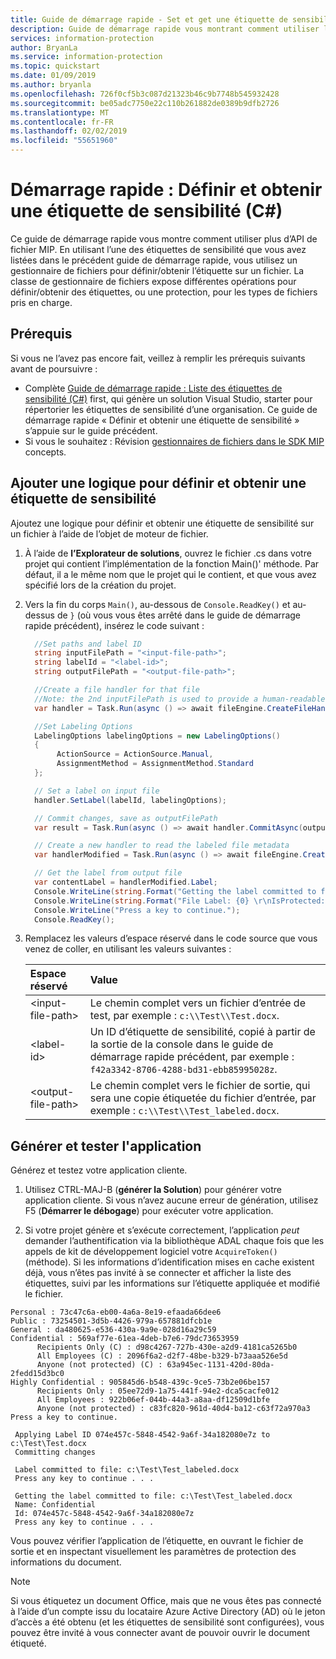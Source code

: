 ```yaml
---
title: Guide de démarrage rapide - Set et get une étiquette de sensibilité sur un fichier en utilisant le C# du SDK MIP
description: Guide de démarrage rapide vous montrant comment utiliser le Wrapper de Microsoft Information Protection SDK .NET pour définir et obtenir une étiquette de sensibilité sur un fichier.
services: information-protection
author: BryanLa
ms.service: information-protection
ms.topic: quickstart
ms.date: 01/09/2019
ms.author: bryanla
ms.openlocfilehash: 726f0cf5b3c087d21323b46c9b7748b545932428
ms.sourcegitcommit: be05adc7750e22c110b261882de0389b9dfb2726
ms.translationtype: MT
ms.contentlocale: fr-FR
ms.lasthandoff: 02/02/2019
ms.locfileid: "55651960"
---
```

# <a name="quickstart-set-and-get-a-sensitivity-label-c"></a>Démarrage rapide : Définir et obtenir une étiquette de sensibilité (C#)

Ce guide de démarrage rapide vous montre comment utiliser plus d’API de fichier MIP. En utilisant l’une des étiquettes de sensibilité que vous avez listées dans le précédent guide de démarrage rapide, vous utilisez un gestionnaire de fichiers pour définir/obtenir l’étiquette sur un fichier. La classe de gestionnaire de fichiers expose différentes opérations pour définir/obtenir des étiquettes, ou une protection, pour les types de fichiers pris en charge.

## <a name="prerequisites"></a>Prérequis

Si vous ne l’avez pas encore fait, veillez à remplir les prérequis suivants avant de poursuivre :

- Complète [Guide de démarrage rapide : Liste des étiquettes de sensibilité (C#)](quick-file-list-labels-csharp.md) first, qui génère un solution Visual Studio, starter pour répertorier les étiquettes de sensibilité d’une organisation. Ce guide de démarrage rapide « Définir et obtenir une étiquette de sensibilité » s’appuie sur le guide précédent.
- Si vous le souhaitez : Révision [gestionnaires de fichiers dans le SDK MIP](concept-handler-file-cpp.md) concepts.

## <a name="add-logic-to-set-and-get-a-sensitivity-label"></a>Ajouter une logique pour définir et obtenir une étiquette de sensibilité

Ajoutez une logique pour définir et obtenir une étiquette de sensibilité sur un fichier à l’aide de l’objet de moteur de fichier. 

1. À l’aide de **l’Explorateur de solutions**, ouvrez le fichier .cs dans votre projet qui contient l’implémentation de la fonction Main()' méthode. Par défaut, il a le même nom que le projet qui le contient, et que vous avez spécifié lors de la création du projet. 

2. Vers la fin du corps `Main()`, au-dessous de `Console.ReadKey()` et au-dessus de `}` (où vous vous êtes arrêté dans le guide de démarrage rapide précédent), insérez le code suivant :

   ```csharp
     //Set paths and label ID
     string inputFilePath = "<input-file-path>";
     string labelId = "<label-id>";
     string outputFilePath = "<output-file-path>";

     //Create a file handler for that file
     //Note: the 2nd inputFilePath is used to provide a human-readable content identifier for admin auditing. 
     var handler = Task.Run(async () => await fileEngine.CreateFileHandlerAsync(inputFilePath, inputFilePath, ContentState.Rest, true)).Result;

     //Set Labeling Options
     LabelingOptions labelingOptions = new LabelingOptions()
     {
          ActionSource = ActionSource.Manual,
          AssignmentMethod = AssignmentMethod.Standard
     };

     // Set a label on input file
     handler.SetLabel(labelId, labelingOptions);

     // Commit changes, save as outputFilePath
     var result = Task.Run(async () => await handler.CommitAsync(outputFilePath)).Result;

     // Create a new handler to read the labeled file metadata
     var handlerModified = Task.Run(async () => await fileEngine.CreateFileHandlerAsync(outputFilePath, outputFilePath, ContentState.Rest, true)).Result;

     // Get the label from output file
     var contentLabel = handlerModified.Label;
     Console.WriteLine(string.Format("Getting the label committed to file: {0}", outputFilePath));
     Console.WriteLine(string.Format("File Label: {0} \r\nIsProtected: {1}", contentLabel.Label, contentLabel.IsProtectionAppliedFromLabel.ToString()));
     Console.WriteLine("Press a key to continue.");
     Console.ReadKey();
   ```

3. Remplacez les valeurs d’espace réservé dans le code source que vous venez de coller, en utilisant les valeurs suivantes :

   | Espace réservé | Value |
   |:----------- |:----- |
   | \<input-file-path\> | Le chemin complet vers un fichier d’entrée de test, par exemple : `c:\\Test\\Test.docx`. |
   | \<label-id\> | Un ID d’étiquette de sensibilité, copié à partir de la sortie de la console dans le guide de démarrage rapide précédent, par exemple : `f42a3342-8706-4288-bd31-ebb85995028z`. |
   | \<output-file-path\> | Le chemin complet vers le fichier de sortie, qui sera une copie étiquetée du fichier d’entrée, par exemple : `c:\\Test\\Test_labeled.docx`. |

## <a name="build-and-test-the-application"></a>Générer et tester l'application

Générez et testez votre application cliente. 

1. Utilisez CTRL-MAJ-B (**générer la Solution**) pour générer votre application cliente. Si vous n’avez aucune erreur de génération, utilisez F5 (**Démarrer le débogage**) pour exécuter votre application.

2. Si votre projet génère et s’exécute correctement, l’application *peut* demander l’authentification via la bibliothèque ADAL chaque fois que les appels de kit de développement logiciel votre `AcquireToken()` (méthode). Si les informations d’identification mises en cache existent déjà, vous n’êtes pas invité à se connecter et afficher la liste des étiquettes, suivi par les informations sur l’étiquette appliquée et modifié le fichier.

  ```console   
  Personal : 73c47c6a-eb00-4a6a-8e19-efaada66dee6
  Public : 73254501-3d5b-4426-979a-657881dfcb1e
  General : da480625-e536-430a-9a9e-028d16a29c59
  Confidential : 569af77e-61ea-4deb-b7e6-79dc73653959
        Recipients Only (C) : d98c4267-727b-430e-a2d9-4181ca5265b0
        All Employees (C) : 2096f6a2-d2f7-48be-b329-b73aaa526e5d
        Anyone (not protected) (C) : 63a945ec-1131-420d-80da-2fedd15d3bc0
  Highly Confidential : 905845d6-b548-439c-9ce5-73b2e06be157
        Recipients Only : 05ee72d9-1a75-441f-94e2-dca5cacfe012
        All Employees : 922b06ef-044b-44a3-a8aa-df12509d1bfe
        Anyone (not protected) : c83fc820-961d-40d4-ba12-c63f72a970a3
  Press a key to continue.

   Applying Label ID 074e457c-5848-4542-9a6f-34a182080e7z to c:\Test\Test.docx
   Committing changes
   
   Label committed to file: c:\Test\Test_labeled.docx
   Press any key to continue . . .
  
   Getting the label committed to file: c:\Test\Test_labeled.docx
   Name: Confidential
   Id: 074e457c-5848-4542-9a6f-34a182080e7z
   Press any key to continue . . .
   ```

Vous pouvez vérifier l’application de l’étiquette, en ouvrant le fichier de sortie et en inspectant visuellement les paramètres de protection des informations du document.

> [!NOTE]
> Si vous étiquetez un document Office, mais que ne vous êtes pas connecté à l’aide d’un compte issu du locataire Azure Active Directory (AD) où le jeton d’accès a été obtenu (et les étiquettes de sensibilité sont configurées), vous pouvez être invité à vous connecter avant de pouvoir ouvrir le document étiqueté. 
